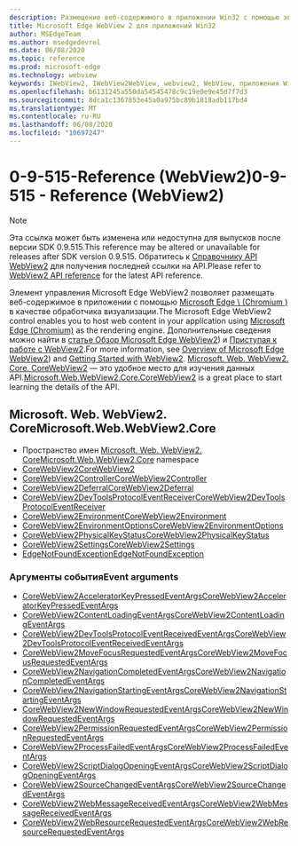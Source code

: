 ```yaml
---
description: Размещение веб-содержимого в приложении Win32 с помощью элемента управления Microsoft Edge WebView 2
title: Microsoft Edge WebView 2 для приложений Win32
author: MSEdgeTeam
ms.author: msedgedevrel
ms.date: 06/08/2020
ms.topic: reference
ms.prod: microsoft-edge
ms.technology: webview
keywords: IWebView2, IWebView2WebView, webview2, WebView, приложения Win32, Win32, EDGE, ICoreWebView2, ICoreWebView2Controller, элемент управления "веб-браузер", HTML Edge
ms.openlocfilehash: b6131245a550da54545478c9c19e0e9e45d7f7d3
ms.sourcegitcommit: 8dca1c1367853e45a0a975bc89b1818adb117bd4
ms.translationtype: MT
ms.contentlocale: ru-RU
ms.lasthandoff: 06/08/2020
ms.locfileid: "10697247"
---
```

# <span data-ttu-id="a2062-104">0-9-515-Reference (WebView2)</span><span class="sxs-lookup"><span data-stu-id="a2062-104">0-9-515 - Reference (WebView2)</span></span>  

> [!NOTE]
> <span data-ttu-id="a2062-105">Эта ссылка может быть изменена или недоступна для выпусков после версии SDK 0.9.515.</span><span class="sxs-lookup"><span data-stu-id="a2062-105">This reference may be altered or unavailable for releases after SDK version 0.9.515.</span></span> <span data-ttu-id="a2062-106">Обратитесь к [Справочнику API WebView2](../../webview2-api-reference.md) для получения последней ссылки на API.</span><span class="sxs-lookup"><span data-stu-id="a2062-106">Please refer to [WebView2 API reference](../../webview2-api-reference.md) for the latest API reference.</span></span>

<span data-ttu-id="a2062-107">Элемент управления Microsoft Edge WebView2 позволяет размещать веб-содержимое в приложении с помощью [Microsoft Edge \ (Chromium \)](https://www.microsoftedgeinsider.com) в качестве обработчика визуализации.</span><span class="sxs-lookup"><span data-stu-id="a2062-107">The Microsoft Edge WebView2 control enables you to host web content in your application using [Microsoft Edge \(Chromium\)](https://www.microsoftedgeinsider.com) as the rendering engine.</span></span>  <span data-ttu-id="a2062-108">Дополнительные сведения можно найти в [статье Обзор Microsoft Edge WebView2](../../index.md)) и [Приступая к работе с WebView2](../../gettingstarted/win32.md).</span><span class="sxs-lookup"><span data-stu-id="a2062-108">For more information, see [Overview of Microsoft Edge WebView2](../../index.md)) and [Getting Started with WebView2](../../gettingstarted/win32.md).</span></span>  <span data-ttu-id="a2062-109">[Microsoft. Web. WebView2. Core. CoreWebView2](0-9-515/microsoft-web-webview2-core-corewebview2.md) — это удобное место для изучения данных API.</span><span class="sxs-lookup"><span data-stu-id="a2062-109">[Microsoft.Web.WebView2.Core.CoreWebView2](0-9-515/microsoft-web-webview2-core-corewebview2.md) is a great place to start learning the details of the API.</span></span>  

## <span data-ttu-id="a2062-110">Microsoft. Web. WebView2. Core</span><span class="sxs-lookup"><span data-stu-id="a2062-110">Microsoft.Web.WebView2.Core</span></span>
*   <span data-ttu-id="a2062-111">Пространство имен [Microsoft. Web. WebView2. Core](0-9-515/namespace-microsoft-web-webview2-core.md)</span><span class="sxs-lookup"><span data-stu-id="a2062-111">[Microsoft.Web.WebView2.Core](0-9-515/namespace-microsoft-web-webview2-core.md) namespace</span></span>
*   [<span data-ttu-id="a2062-112">CoreWebView2</span><span class="sxs-lookup"><span data-stu-id="a2062-112">CoreWebView2</span></span>](0-9-515/microsoft-web-webview2-core-corewebview2.md)
*   [<span data-ttu-id="a2062-113">CoreWebView2Controller</span><span class="sxs-lookup"><span data-stu-id="a2062-113">CoreWebView2Controller</span></span>](0-9-515/microsoft-web-webview2-core-corewebview2controller.md)
*   [<span data-ttu-id="a2062-114">CoreWebView2Deferral</span><span class="sxs-lookup"><span data-stu-id="a2062-114">CoreWebView2Deferral</span></span>](0-9-515/microsoft-web-webview2-core-corewebview2deferral.md)
*   [<span data-ttu-id="a2062-115">CoreWebView2DevToolsProtocolEventReceiver</span><span class="sxs-lookup"><span data-stu-id="a2062-115">CoreWebView2DevToolsProtocolEventReceiver</span></span>](0-9-515/microsoft-web-webview2-core-corewebview2devtoolsprotocoleventreceiver.md)
*   [<span data-ttu-id="a2062-116">CoreWebView2Environment</span><span class="sxs-lookup"><span data-stu-id="a2062-116">CoreWebView2Environment</span></span>](0-9-515/microsoft-web-webview2-core-corewebview2environment.md)
*   [<span data-ttu-id="a2062-117">CoreWebView2EnvironmentOptions</span><span class="sxs-lookup"><span data-stu-id="a2062-117">CoreWebView2EnvironmentOptions</span></span>](0-9-515/microsoft-web-webview2-core-corewebview2environmentoptions.md)
*   [<span data-ttu-id="a2062-118">CoreWebView2PhysicalKeyStatus</span><span class="sxs-lookup"><span data-stu-id="a2062-118">CoreWebView2PhysicalKeyStatus</span></span>](0-9-515/microsoft-web-webview2-core-corewebview2physicalkeystatus.md)
*   [<span data-ttu-id="a2062-119">CoreWebView2Settings</span><span class="sxs-lookup"><span data-stu-id="a2062-119">CoreWebView2Settings</span></span>](0-9-515/microsoft-web-webview2-core-corewebview2settings.md)
*   [<span data-ttu-id="a2062-120">EdgeNotFoundException</span><span class="sxs-lookup"><span data-stu-id="a2062-120">EdgeNotFoundException</span></span>](0-9-515/microsoft-web-webview2-core-edgenotfoundexception.md)

### <span data-ttu-id="a2062-121">Аргументы события</span><span class="sxs-lookup"><span data-stu-id="a2062-121">Event arguments</span></span>

*   [<span data-ttu-id="a2062-122">CoreWebView2AcceleratorKeyPressedEventArgs</span><span class="sxs-lookup"><span data-stu-id="a2062-122">CoreWebView2AcceleratorKeyPressedEventArgs</span></span>](0-9-515/microsoft-web-webview2-core-corewebview2acceleratorkeypressedeventargs.md)
*   [<span data-ttu-id="a2062-123">CoreWebView2ContentLoadingEventArgs</span><span class="sxs-lookup"><span data-stu-id="a2062-123">CoreWebView2ContentLoadingEventArgs</span></span>](0-9-515/microsoft-web-webview2-core-corewebview2contentloadingeventargs.md)
*   [<span data-ttu-id="a2062-124">CoreWebView2DevToolsProtocolEventReceivedEventArgs</span><span class="sxs-lookup"><span data-stu-id="a2062-124">CoreWebView2DevToolsProtocolEventReceivedEventArgs</span></span>](0-9-515/microsoft-web-webview2-core-corewebview2devtoolsprotocoleventreceivedeventargs.md)
*   [<span data-ttu-id="a2062-125">CoreWebView2MoveFocusRequestedEventArgs</span><span class="sxs-lookup"><span data-stu-id="a2062-125">CoreWebView2MoveFocusRequestedEventArgs</span></span>](0-9-515/microsoft-web-webview2-core-corewebview2movefocusrequestedeventargs.md)
*   [<span data-ttu-id="a2062-126">CoreWebView2NavigationCompletedEventArgs</span><span class="sxs-lookup"><span data-stu-id="a2062-126">CoreWebView2NavigationCompletedEventArgs</span></span>](0-9-515/microsoft-web-webview2-core-corewebview2navigationcompletedeventargs.md)
*   [<span data-ttu-id="a2062-127">CoreWebView2NavigationStartingEventArgs</span><span class="sxs-lookup"><span data-stu-id="a2062-127">CoreWebView2NavigationStartingEventArgs</span></span>](0-9-515/microsoft-web-webview2-core-corewebview2navigationstartingeventargs.md)
*   [<span data-ttu-id="a2062-128">CoreWebView2NewWindowRequestedEventArgs</span><span class="sxs-lookup"><span data-stu-id="a2062-128">CoreWebView2NewWindowRequestedEventArgs</span></span>](0-9-515/microsoft-web-webview2-core-corewebview2newwindowrequestedeventargs.md)
*   [<span data-ttu-id="a2062-129">CoreWebView2PermissionRequestedEventArgs</span><span class="sxs-lookup"><span data-stu-id="a2062-129">CoreWebView2PermissionRequestedEventArgs</span></span>](0-9-515/microsoft-web-webview2-core-corewebview2permissionrequestedeventargs.md)
*   [<span data-ttu-id="a2062-130">CoreWebView2ProcessFailedEventArgs</span><span class="sxs-lookup"><span data-stu-id="a2062-130">CoreWebView2ProcessFailedEventArgs</span></span>](0-9-515/microsoft-web-webview2-core-corewebview2processfailedeventargs.md)
*   [<span data-ttu-id="a2062-131">CoreWebView2ScriptDialogOpeningEventArgs</span><span class="sxs-lookup"><span data-stu-id="a2062-131">CoreWebView2ScriptDialogOpeningEventArgs</span></span>](0-9-515/microsoft-web-webview2-core-corewebview2scriptdialogopeningeventargs.md)
*   [<span data-ttu-id="a2062-132">CoreWebView2SourceChangedEventArgs</span><span class="sxs-lookup"><span data-stu-id="a2062-132">CoreWebView2SourceChangedEventArgs</span></span>](0-9-515/microsoft-web-webview2-core-corewebview2sourcechangedeventargs.md)
*   [<span data-ttu-id="a2062-133">CoreWebView2WebMessageReceivedEventArgs</span><span class="sxs-lookup"><span data-stu-id="a2062-133">CoreWebView2WebMessageReceivedEventArgs</span></span>](0-9-515/microsoft-web-webview2-core-corewebview2webmessagereceivedeventargs.md)
*   [<span data-ttu-id="a2062-134">CoreWebView2WebResourceRequestedEventArgs</span><span class="sxs-lookup"><span data-stu-id="a2062-134">CoreWebView2WebResourceRequestedEventArgs</span></span>](0-9-515/microsoft-web-webview2-core-corewebview2webresourcerequestedeventargs.md)

